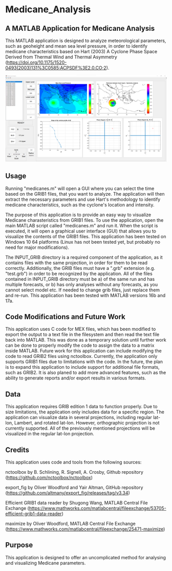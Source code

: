 <h1> Medicane_Analysis </h1>
<h2> A MATLAB Application for Medicane Analysis </h2>

This MATLAB application is designed to analyze meteorological parameters, such as geoheight and mean sea level pressure, in order to identify medicane characteristics based on Hart (2003) A Cyclone Phase Space Derived from Thermal Wind and Thermal Asymmetry
(https://doi.org/10.1175/1520-0493(2003)131%3C0585:ACPSDF%3E2.0.CO;2).

![Example Image](https://github.com/i-samos/Medicane_Analysis/blob/main/medicanes_icon.png)

<h2> Usage </h2>

Running "medicanes.m" will open a GUI where you can select the time based on the GRIB1 files, that you want to analyze. The application will then extract the necessary parameters and use Hart's methodology to identify medicane characteristics, such as the cyclone's location and intensity.

The purpose of this application is to provide an easy way to visualize Medicane charasteristics from GRIB1 files. To use the application, open the main MATLAB script called "medicanes.m" and run it. When the script is executed, it will open a graphical user interface (GUI) that allows you to visualize the contents of the GRIB1 files. This application has been tested on Windows 10 64 platforms (Linux has not been tested yet, but probably no need for major modifications).

The INPUT_GRIB directory is a required component of the application, as it contains files with the same projection, in order for them to be read correctly. Additionally, the GRIB files must have a ".grb" extension (e.g. "test.grb") in order to be recognized by the application. All of the files contained in INPUT_GRIB directory must be a) of the same run and has multiple forecasts, or b) has only analyses without any forecasts, as you cannot select model etc. If needed to change grib files, just replace them and re-run. This application has been tested with MATLAB versions 16b and 17a.

<h2> Code Modifications and Future Work </h2>
This application uses C code for MEX files, which has been modified to export the output to a text file in the filesystem and then read the text file back into MATLAB. This was done as a temporary solution until further work can be done to properly modify the code to assign the data to a matrix inside MATLAB. Future work for this application can include modifying the code to read GRIB2 files using nctoolbox. Currently, the application only supports GRIB1 files due to limitations with the code. In the future, the plan is to expand this application to include support for additional file formats, such as GRIB2. It is also planed to add more advanced features, such as the ability to generate reports and/or export results in various formats.

<h2> Data </h2>
This application requires GRIB edition 1 data to function properly. Due to size limitations, the application only includes data for a specific region. The application can visualize data in several projections, including regular lat-lon, Lambert, and rotated lat-lon. However, orthographic projection is not currently supported. All of the previously mentioned projections will be visualized in the regular lat-lon projection.

<h2> Credits </h2>
This application uses code and tools from the following sources:

nctoolbox by B. Schlining, R. Signell, A. Crosby, Github repository
(https://github.com/nctoolbox/nctoolbox)

export_fig by Oliver Woodford and Yair Altman, GitHub repository
(https://github.com/altmany/export_fig/releases/tag/v3.34)

Efficient GRIB1 data reader by Shugong Wang, MATLAB Central File Exchange
(https://www.mathworks.com/matlabcentral/fileexchange/53705-efficient-grib1-data-reader)

maximize by Oliver Woodford, MATLAB Central File Exchange
(https://www.mathworks.com/matlabcentral/fileexchange/25471-maximize)

<h2> Purpose </h2>
This application is designed to offer an uncomplicated method for analysing and visualizing Medicane parameters. 
